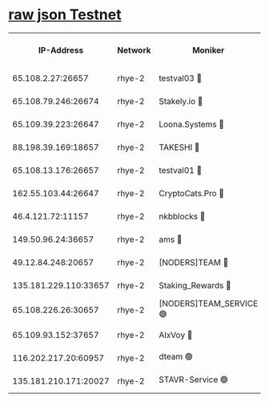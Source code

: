
[raw json Testnet](https://rpc-check.quickt.stavr.tech/quickt/rpc-quickt-result.json)
=


<table><tr><th>IP-Address</th><th>Network</th><th>Moniker</th><th>Latest Block Height</th><th>Earliest Block Height</th><th>Catching Up</th><th>Tx Index</th><th>Voting Power</th><th>Scan Time</th></tr><tr><td>65.108.2.27:26657</td><td>rhye-2</td><td>testval03 🔴</td><td>1353411</td><td>1</td><td>False</td><td>on</td><td>11002050</td><td>2024-03-21T11:34:55.324039989UTC</td></tr><tr><td>65.108.79.246:26674</td><td>rhye-2</td><td>Stakely.io 🔴</td><td>1353411</td><td>1</td><td>False</td><td>on</td><td>10010</td><td>2024-03-21T11:34:55.654921256UTC</td></tr><tr><td>65.109.39.223:26647</td><td>rhye-2</td><td>Loona.Systems 🔴</td><td>1353412</td><td>1</td><td>False</td><td>off</td><td>86949</td><td>2024-03-21T11:35:00.587715028UTC</td></tr><tr><td>88.198.39.169:18657</td><td>rhye-2</td><td>TAKESHI 🔴</td><td>1353412</td><td>1</td><td>False</td><td>off</td><td>40542</td><td>2024-03-21T11:35:01.119009100UTC</td></tr><tr><td>65.108.13.176:26657</td><td>rhye-2</td><td>testval01 🔴</td><td>1353412</td><td>1</td><td>False</td><td>on</td><td>13082010</td><td>2024-03-21T11:35:01.786948514UTC</td></tr><tr><td>162.55.103.44:26647</td><td>rhye-2</td><td>CryptoCats.Pro 🔴</td><td>1353418</td><td>1</td><td>False</td><td>off</td><td>9999</td><td>2024-03-21T11:35:33.384140594UTC</td></tr><tr><td>46.4.121.72:11157</td><td>rhye-2</td><td>nkbblocks 🔴</td><td>1353410</td><td>70101</td><td>False</td><td>off</td><td>81084</td><td>2024-03-21T11:34:48.462937988UTC</td></tr><tr><td>149.50.96.24:36657</td><td>rhye-2</td><td>ams 🔴</td><td>1353415</td><td>133501</td><td>False</td><td>on</td><td>10732</td><td>2024-03-21T11:35:16.895287968UTC</td></tr><tr><td>49.12.84.248:20657</td><td>rhye-2</td><td>[NODERS]TEAM 🔴</td><td>1353414</td><td>146001</td><td>False</td><td>on</td><td>59690</td><td>2024-03-21T11:35:14.541831844UTC</td></tr><tr><td>135.181.229.110:33657</td><td>rhye-2</td><td>Staking_Rewards 🔴</td><td>1353412</td><td>149101</td><td>False</td><td>on</td><td>9900</td><td>2024-03-21T11:35:00.891338866UTC</td></tr><tr><td>65.108.226.26:30657</td><td>rhye-2</td><td>[NODERS]TEAM_SERVICE 🟢</td><td>1353412</td><td>241501</td><td>False</td><td>on</td><td>0</td><td>2024-03-21T11:35:01.458689540UTC</td></tr><tr><td>65.109.93.152:37657</td><td>rhye-2</td><td>AlxVoy 🔴</td><td>1353410</td><td>315173</td><td>False</td><td>on</td><td>150351</td><td>2024-03-21T11:34:52.911883695UTC</td></tr><tr><td>116.202.217.20:60957</td><td>rhye-2</td><td>dteam 🟢</td><td>1353411</td><td>1334001</td><td>False</td><td>on</td><td>0</td><td>2024-03-21T11:34:58.242626085UTC</td></tr><tr><td>135.181.210.171:20027</td><td>rhye-2</td><td>STAVR-Service 🟢</td><td>1353414</td><td>1350001</td><td>False</td><td>on</td><td>0</td><td>2024-03-21T11:35:12.283887357UTC</td></tr></table>